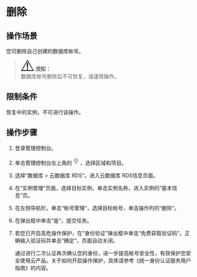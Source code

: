 # 删除<a name="rds_05_0013"></a>

## 操作场景<a name="section7898787175059"></a>

您可删除自己创建的数据库帐号。

>![](public_sys-resources/icon-notice.gif) **须知：**   
>数据库帐号删除后不可恢复，请谨慎操作。  

## 限制条件<a name="section461718913309"></a>

恢复中的实例，不可进行该操作。

## 操作步骤<a name="section369465195015"></a>

1.  登录管理控制台。
2.  单击管理控制台左上角的![](figures/Region灰色图标.png)，选择区域和项目。
3.  选择“数据库  \>  云数据库 RDS“。进入云数据库 RDS信息页面。
4.  在“实例管理“页面，选择目标实例，单击实例名称，进入实例的“基本信息“页。
5.  在左侧导航栏，单击“帐号管理“，选择目标帐号，单击操作列的“删除“。
6.  在弹出框中单击“是“，提交任务。
7.  若您已开启高危操作保护，在“身份验证”弹出框中单击“免费获取验证码“，正确输入验证码并单击“确定“，页面自动关闭。

    通过进行二次认证再次确认您的身份，进一步提高帐号安全性，有效保护您安全使用云产品。关于如何开启操作保护，具体请参考《统一身份认证服务用户指南》的内容。


